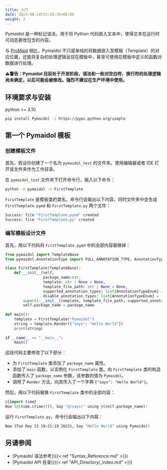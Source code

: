 ```yaml
---
title: 入门
date: 2023-08-14T23:28:35+08:00
weight: 1
---
```


Pymaidol 是一种标记语法，用于将 Python 代码嵌入文本中，使得文本在运行时可动态更改包含的内容。

与 [ProMaid](https://github.com/Eterance/ProMaid) 相比，Pymaidol 不只是单纯的将数据嵌入至模板（Template）的对应位置，还能将复杂的处理逻辑呈现在模板中，甚至可使用在模板中定义的函数对数据进行处理。

⚠**警告：Pymaidol 目前处于开发阶段，语法和一些对空白符、换行符的处理逻辑尚未确定，以后可能会被修改。强烈不建议在生产环境中使用。**

## 环境要求与安装

python >= 3.10

``` bash
pip install Pymaidol -i https://pypi.python.org/simple
```

## 第一个 Pymaidol 模板

### 创建模板文件

首先，假设你创建了一个名为 `pymaidol_test` 的文件夹。使用编辑器或者 IDE 打开该文件夹作为工作目录。

在 `pymaidol_test` 文件夹下打开命令行，输入以下命令：

``` bash
python -m pymaidol -n FirstTemplate
```

`FirstTemplate` 是模板类的类名。命令行会输出以下内容，同时文件夹中会生成 `FirstTemplate.pymd` 和 `FirstTemplate.py` 两个文件：

``` bash
Success: file "FirstTemplate.pymd" created
Success: file "FirstTemplate.py" created
```

### 编写模板设计文件

首先，用以下代码将 `FirstTemplate.pymd` 中的全部内容替换掉：

``` python
from pymaidol import TemplateBase
from pymaidol.AnnotationType import FULL_ANNOTATION_TYPE, AnnotationTypeEnum

class FirstTemplate(TemplateBase):
    def __init__(self, 
                 package_name:str, 
                 template: str | None = None, 
                 template_file_path: str | None = None, 
                 supported_annotation_types: list[AnnotationTypeEnum] = FULL_ANNOTATION_TYPE,
                 disable_annotation_types: list[AnnotationTypeEnum] = []) -> None:
        super().__init__(template, template_file_path, supported_annotation_types, disable_annotation_types)
        self.package_name = package_name
        
def main():
    template = FirstTemplate("Pymaidol")
    string = template.Render({"says": "Hello World"})
    print(string)
    
if __name__ == "__main__":
    main()
```

这段代码主要修改了以下部分：

- 为 `FirstTemplate` 类添加了 `package_name` 属性。
- 添加了 `main` 函数，以实例化 `FirstTemplate` 类。向 `FirstTemplate` 类的构造函数传入了 `package_name` 参数，该参数的值为 `Pymaidol`。
- 调用了 `Render` 方法，向其传入了一个字典 `{"says": "Hello World"}`。

然后，用以下代码替换 `FirstTemplate` 类中的全部内容：

``` python
@{import time}
Now (@(time.ctime())), Say "@(says)" using @(self.package_name)!
```

运行 `FirstTemplate.py`，命令行会输出以下内容：

``` bash
Now (Tue May 23 19:21:19 2023), Say "Hello World" using Pymaidol!
```

## 另请参阅

- [Pymaidol 语法参考]({{< ref "Syntax_Reference.md" >}})
- [Pymaidol API 目录]({{< ref "API_Directory/_index.md" >}})
